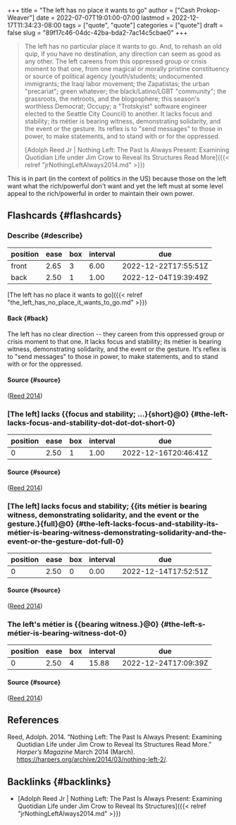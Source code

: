 +++
title = "The left has no place it wants to go"
author = ["Cash Prokop-Weaver"]
date = 2022-07-07T19:01:00-07:00
lastmod = 2022-12-17T11:34:23-08:00
tags = ["quote", "quote"]
categories = ["quote"]
draft = false
slug = "89f17c46-04dc-42ba-bda2-7ac14c5cbae0"
+++

> The left has no particular place it wants to go. And, to rehash an old quip, if you have no destination, any direction can seem as good as any other. The left careens from this oppressed group or crisis moment to that one, from one magical or morally pristine constituency or source of political agency (youth/students; undocumented immigrants; the Iraqi labor movement; the Zapatistas; the urban "precariat"; green whatever; the black/Latino/LGBT "community"; the grassroots, the netroots, and the blogosphere; this season's worthless Democrat; Occupy; a "Trotskyist" software engineer elected to the Seattle City Council) to another. It lacks focus and stability; its métier is bearing witness, demonstrating solidarity, and the event or the gesture. Its reflex is to "send messages" to those in power, to make statements, and to stand with or for the oppressed.
>
> [Adolph Reed Jr | Nothing Left: The Past Is Always Present: Examining Quotidian Life under Jim Crow to Reveal Its Structures Read More]({{< relref "jrNothingLeftAlways2014.md" >}})

This is in part (in the context of politics in the US) because those on the left want what the rich/powerful don't want and yet the left must at some level appeal to the rich/powerful in order to maintain their own power.


## Flashcards {#flashcards}


### Describe {#describe}

| position | ease | box | interval | due                  |
|----------|------|-----|----------|----------------------|
| front    | 2.65 | 3   | 6.00     | 2022-12-22T17:55:51Z |
| back     | 2.50 | 1   | 1.00     | 2022-12-04T19:39:49Z |

[The left has no place it wants to go]({{< relref "the_left_has_no_place_it_wants_to_go.md" >}})


#### Back {#back}

The left has no clear direction -- they careen from this oppressed group or crisis moment to that one. It lacks focus and stability; its métier is bearing witness, demonstrating solidarity, and the event or the gesture. It's reflex is to "send messages" to those in power, to make statements, and to stand with or for the oppressed.


#### Source {#source}

(<a href="#citeproc_bib_item_1">Reed 2014</a>)


### [The left] lacks {{focus and stability; ...}{short}@0} {#the-left-lacks-focus-and-stability-dot-dot-dot-short-0}

| position | ease | box | interval | due                  |
|----------|------|-----|----------|----------------------|
| 0        | 2.50 | 1   | 1.00     | 2022-12-16T20:46:41Z |


#### Source {#source}

(<a href="#citeproc_bib_item_1">Reed 2014</a>)


### [The left] lacks focus and stability; {{its métier is bearing witness, demonstrating solidarity, and the event or the gesture.}{full}@0} {#the-left-lacks-focus-and-stability-its-métier-is-bearing-witness-demonstrating-solidarity-and-the-event-or-the-gesture-dot-full-0}

| position | ease | box | interval | due                  |
|----------|------|-----|----------|----------------------|
| 0        | 2.50 | 0   | 0.00     | 2022-12-14T17:52:51Z |


#### Source {#source}

(<a href="#citeproc_bib_item_1">Reed 2014</a>)


### The left's métier is {{bearing witness.}@0} {#the-left-s-métier-is-bearing-witness-dot-0}

| position | ease | box | interval | due                  |
|----------|------|-----|----------|----------------------|
| 0        | 2.50 | 4   | 15.88    | 2022-12-24T17:09:39Z |


#### Source {#source}

(<a href="#citeproc_bib_item_1">Reed 2014</a>)

## References

<style>.csl-entry{text-indent: -1.5em; margin-left: 1.5em;}</style><div class="csl-bib-body">
  <div class="csl-entry"><a id="citeproc_bib_item_1"></a>Reed, Adolph. 2014. “Nothing Left: The Past Is Always Present: Examining Quotidian Life under Jim Crow to Reveal Its Structures Read More.” <i>Harper’s Magazine</i> March 2014 (March). <a href="https://harpers.org/archive/2014/03/nothing-left-2/">https://harpers.org/archive/2014/03/nothing-left-2/</a>.</div>
</div>


## Backlinks {#backlinks}

-   [Adolph Reed Jr | Nothing Left: The Past Is Always Present: Examining Quotidian Life under Jim Crow to Reveal Its Structures]({{< relref "jrNothingLeftAlways2014.md" >}})
